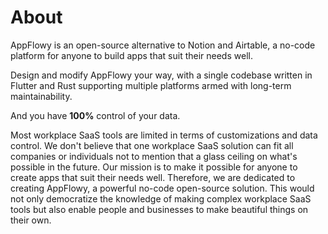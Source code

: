 # About

AppFlowy is an open-source alternative to Notion and Airtable, a no-code platform for anyone to build apps that suit their needs well.

Design and modify AppFlowy your way, with a single codebase written in Flutter and Rust supporting multiple platforms armed with long-term maintainability.

And you have **100%** control of your data.

Most workplace SaaS tools are limited in terms of customizations and data control. We don't believe that one workplace SaaS solution can fit all companies or individuals not to mention that a glass ceiling on what's possible in the future. Our mission is to make it possible for anyone to create apps that suit their needs well. Therefore, we are dedicated to creating AppFlowy, a powerful no-code open-source solution. This would not only democratize the knowledge of making complex workplace SaaS tools but also enable people and businesses to make beautiful things on their own.
